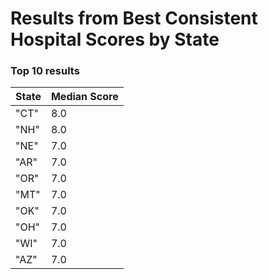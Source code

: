 
# Results from Best Consistent Hospital Scores by State

### Top 10 results
| State | Median Score | 
| ----- | ------------ |
| "CT" | 8.0 |
| "NH" | 8.0 |
| "NE" | 7.0 |
| "AR" | 7.0 |
| "OR" | 7.0 |
| "MT" | 7.0 |
| "OK" | 7.0 |
| "OH" | 7.0 |
| "WI" | 7.0 |
| "AZ" | 7.0 |

